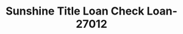 ---
f_zip-code: 63376
f_state-code: MO
title: Sunshine Title Loan Check Loan-27012
f_phone: 636-498-2274
f_city-only: Saint Peters
f_address: 4121 Mexico Road Saint Peters
f_location-unique-id: '27012'
slug: sunshine-title-loan-check-loan-27012
updated-on: '2024-05-30T13:46:58.046Z'
created-on: '2024-05-30T13:36:59.803Z'
published-on: '2024-05-30T13:54:32.469Z'
f_city-state: cms/city/saint-peters-mo.md
f_company: cms/company/sunshine-title-loan-check-loan.md
f_state: cms/state/missouri.md
layout: '[payday-loan].html'
tags: payday-loan
---